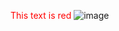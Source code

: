 <span style="color: #FF0000;">This text is red</span>
![image](https://github.com/TheDeveloperRex/Portfolio/assets/101901578/eda47d04-2d4e-4590-bec1-e478f0b1fb27)
